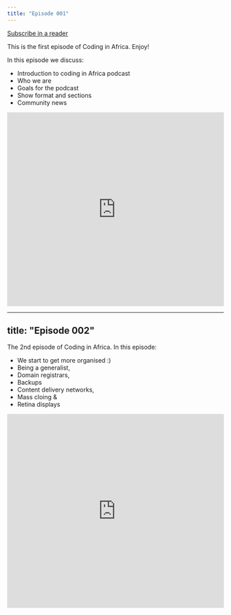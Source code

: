 ```yaml
---
title: "Episode 001"
---
```


<a href="http://feeds.feedburner.com/CodingInAfrica" title="Subscribe to my feed" rel="alternate" type="application/rss+xml"><img src="//feedburner.google.com/fb/images/pub/feed-icon32x32.png" alt="" style="border:0"/></a><a href="http://feeds.feedburner.com/CodingInAfrica" title="Subscribe to my feed" rel="alternate" type="application/rss+xml">Subscribe in a reader</a>

This is the first episode of Coding in Africa.  Enjoy!

In this episode we discuss:

- Introduction to coding in Africa podcast
- Who we are
- Goals for the podcast
- Show format and sections
- Community news

<iframe width="100%" height="450" scrolling="no" frameborder="no" src="https://w.soundcloud.com/player/?url=https%3A//api.soundcloud.com/tracks/213986456&amp;auto_play=false&amp;hide_related=false&amp;show_comments=true&amp;show_user=true&amp;show_reposts=false&amp;visual=true"></iframe>

---
title: "Episode 002"
---

The 2nd episode of Coding in Africa. In this episode:

 - We start to get more organised :)
 - Being a generalist,
 - Domain registrars,
 - Backups
 - Content delivery networks,
 - Mass cloing &
 - Retina displays
 
<iframe width="100%" height="450" scrolling="no" frameborder="no" src="https://w.soundcloud.com/player/?url=https%3A//api.soundcloud.com/tracks/215260513&amp;auto_play=false&amp;hide_related=false&amp;show_comments=true&amp;show_user=true&amp;show_reposts=false&amp;visual=true"></iframe>
